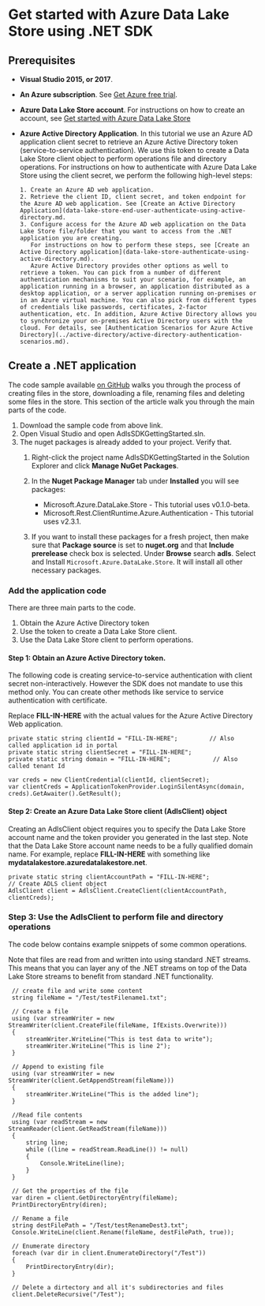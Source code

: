 # Get started with Azure Data Lake Store using .NET SDK

## Prerequisites
* **Visual Studio 2015, or 2017**.

* **An Azure subscription**. See [Get Azure free trial](https://azure.microsoft.com/pricing/free-trial/).

* **Azure Data Lake Store account**. For instructions on how to create an account, see [Get started with Azure Data Lake Store](data-lake-store-get-started-portal.md)

* **Azure Active Directory Application**. In this tutorial we use an Azure AD application client secret to retrieve an Azure Active Directory token (service-to-service authentication). We use this token to create a Data Lake Store client object to perform operations file and directory operations. For instructions on how to authenticate with Azure Data Lake Store using the client secret, we perform the following high-level steps:
                                          
      1. Create an Azure AD web application.
      2. Retrieve the client ID, client secret, and token endpoint for the Azure AD web application. See [Create an Active Directory Application](data-lake-store-end-user-authenticate-using-active-directory.md.
      3. Configure access for the Azure AD web application on the Data Lake Store file/folder that you want to access from the .NET application you are creating.
         For instructions on how to perform these steps, see [Create an Active Directory application](data-lake-store-authenticate-using-active-directory.md).
         Azure Active Directory provides other options as well to retrieve a token. You can pick from a number of different authentication mechanisms to suit your scenario, for example, an application running in a browser, an application distributed as a desktop application, or a server application running on-premises or in an Azure virtual machine. You can also pick from different types of credentials like passwords, certificates, 2-factor authentication, etc. In addition, Azure Active Directory allows you to synchronize your on-premises Active Directory users with the cloud. For details, see [Authentication Scenarios for Azure Active Directory](../active-directory/active-directory-authentication-scenarios.md). 
                                          


## Create a .NET application
The code sample available [on GitHub](https://github.com/azure-samples/data-lake-store-adls-dot-net-get-started/) walks you through the process of creating files in the store, downloading a file, renaming files and deleting some files in the store. This section of the article walk you through the main parts of the code.
1. Download the sample code from above link. 
2. Open Visual Studio and open AdlsSDKGettingStarted.sln.
3. The nuget packages is already added to your project. Verify that.
   1. Right-click the project name AdlsSDKGettingStarted in the Solution Explorer and click **Manage NuGet Packages**.
   2. In the **Nuget Package Manager** tab under **Installed** you will see packages:
                                          
         * Microsoft.Azure.DataLake.Store - This tutorial uses v0.1.0-beta.
         * Microsoft.Rest.ClientRuntime.Azure.Authentication - This tutorial uses v2.3.1.
   4. If you want to install these packages for a fresh project, then make sure that **Package source** is set to **nuget.org** and that **Include prerelease** check box is selected. Under **Browse** search **adls**. Select and Install `Microsoft.Azure.DataLake.Store`. It will install all other necessary packages.

### Add the application code
There are three main parts to the code.

1. Obtain the Azure Active Directory token
2. Use the token to create a Data Lake Store client.
3. Use the Data Lake Store client to perform operations.

#### Step 1: Obtain an Azure Active Directory token.
The following code is creating service-to-service authentication with client secret non-interactively. However the SDK does not mandate to use this method only. You can create other methods like service to service authentication with certificate.
 
Replace **FILL-IN-HERE** with the actual values for the Azure Active Directory Web application.

    private static string clientId = "FILL-IN-HERE";         // Also called application id in portal
    private static string clientSecret = "FILL-IN-HERE";
    private static string domain = "FILL-IN-HERE";            // Also called tenant Id
            
    var creds = new ClientCredential(clientId, clientSecret);
    var clientCreds = ApplicationTokenProvider.LoginSilentAsync(domain, creds).GetAwaiter().GetResult();

#### Step 2: Create an Azure Data Lake Store client (AdlsClient) object
Creating an AdlsClient object requires you to specify the Data Lake Store account name and the token provider you generated in the last step. Note that the Data Lake Store account name needs to be a fully qualified domain name. For example, replace **FILL-IN-HERE** with something like **mydatalakestore.azuredatalakestore.net**.

    private static string clientAccountPath = "FILL-IN-HERE";
    // Create ADLS client object
    AdlsClient client = AdlsClient.CreateClient(clientAccountPath, clientCreds);

### Step 3: Use the AdlsClient to perform file and directory operations
The code below contains example snippets of some common operations.

Note that files are read from and written into using standard .NET streams. This means that you can layer any of the .NET streams on top of the Data Lake Store streams to benefit from standard .NET functionality.

     // create file and write some content
     string fileName = "/Test/testFilename1.txt";
     
     // Create a file
     using (var streamWriter = new StreamWriter(client.CreateFile(fileName, IfExists.Overwrite)))
     {
         streamWriter.WriteLine("This is test data to write");
         streamWriter.WriteLine("This is line 2");
     }

     // Append to existing file
     using (var streamWriter = new StreamWriter(client.GetAppendStream(fileName)))
     {
         streamWriter.WriteLine("This is the added line");
     }

     //Read file contents
     using (var readStream = new StreamReader(client.GetReadStream(fileName)))
     {
         string line;
         while ((line = readStream.ReadLine()) != null)
         {
             Console.WriteLine(line);
         }
     }

     // Get the properties of the file
     var diren = client.GetDirectoryEntry(fileName);
     PrintDirectoryEntry(diren);

     // Rename a file
     string destFilePath = "/Test/testRenameDest3.txt";
     Console.WriteLine(client.Rename(fileName, destFilePath, true));

     // Enumerate directory
     foreach (var dir in client.EnumerateDirectory("/Test"))
     {
         PrintDirectoryEntry(dir);
     }

     // Delete a dirtectory and all it's subdirectories and files
     client.DeleteRecursive("/Test");
